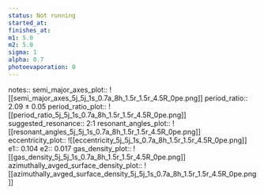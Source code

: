 ```yaml
---
status: Not running
started_at:
finishes_at:
m1: 5.0
m2: 5.0
sigma: 1
alpha: 0.7
photoevaporation: 0
---
```


notes::
semi_major_axes_plot:: ![[semi_major_axes_5j_5j_1s_0.7a_8h_1.5r_1.5r_4.5R_0pe.png]]
period_ratio:: 2.09 ± 0.05
period_ratio_plot:: ![[period_ratio_5j_5j_1s_0.7a_8h_1.5r_1.5r_4.5R_0pe.png]]
suggested_resonance:: 2:1
resonant_angles_plot:: ![[resonant_angles_5j_5j_1s_0.7a_8h_1.5r_1.5r_4.5R_0pe.png]]
eccentricity_plot:: ![[eccentricity_5j_5j_1s_0.7a_8h_1.5r_1.5r_4.5R_0pe.png]]
e1:: 0.104
e2:: 0.017
gas_density_plot:: ![[gas_density_5j_5j_1s_0.7a_8h_1.5r_1.5r_4.5R_0pe.png]]
azimuthally_avged_surface_density_plot:: ![[azimuthally_avged_surface_density_5j_5j_1s_0.7a_8h_1.5r_1.5r_4.5R_0pe.png]]
